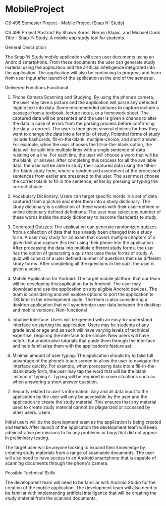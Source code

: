 # MobileProject
CS 496 Semester Project - Mobile Project (Snap N' Study)

CS 496 Project Abstract
By Shawn Korns, Nermin Klapic, and Michael Cook
Title - Snap ‘N Study, A mobile app study tool for students.

General Description

The Snap ‘N Study mobile application will scan user documents using an Android smartphone. From these documents the user can generate study material using the application and the artificial intelligence integrated into the application. The application will also be continuing to progress and learn from user input after launch of the application at the end of the semester.

Delivered Functions
Functional
1. Phone Camera Scanning and Studying: By using the phone’s camera, the user may take a picture and the application will parse any detected legible text into data. Some recommended pictures to capture include a passage from a textbook, lecture notes, or a homework sheet. The captured data will be presented and the user is given a chance to alter the data in case of errors from the parsing process before confirming the data is correct. The user is then given several choices for how they want to change the data into a form(s) of study. Potential forms of study include flashcards, fill-in-the-blank, multiple-choice, and short answer.
For example, when the user chooses the fill-in-the-blank option, the data will be split into multiple lines with a single sentence of data residing on a line. For each line, the user will choose a word that will be the blank, or answer. After completing this process for all the available data, the user will be able to study their captured data using the fill-in-the-blank study form, where a randomized assortment of the processed sentences from earlier are presented to the user. The user must choose the correct blank to fill in the sentence, either by pressing or typing the correct choice.
2. Vocabulary Dictionary: Users can target specific words in a set of data captured from a picture and enter them into a study dictionary. The study dictionary is a collection of these words with their user-defined or online dictionary defined definitions. The user may select any number of these words inside the study dictionary to become flashcards to study.
3. Generated Quizzes: The application can generate randomized quizzes from a collection of data that has already been changed into a study form. A user may study for an exam that covers multiple chapters of a given text and capture this text using their phone into the application. After processing the data into multiple different study forms, the user has the option of generating a quiz that uses these forms of study. A quiz will consist of a user defined number of questions that use different study forms. After completing all the questions in the quiz, the user is given a score.
 
4. Mobile Application for Android: The target mobile platform that our team will be developing this application for is Android. The user may download and use the application on any eligible Android devices. The team is considering and will explore options to port the application to iOS later in the development cycle. The team is also considering a desktop application that will synchronize user data between the desktop and mobile versions.
Non-functional 
1. Intuitive Interface: Users will be greeted with an easy-to-understand interface on starting the application. Users may be students of any grade level or age and as such will have varying levels of technical expertise, requiring the interface to be simple.  New users will have helpful but unobtrusive tutorials that guide them through the interface and help familiarize them with the application’s feature set.
2. Minimal amount of user typing: The application should try to take full advantage of the phone’s touch screen to allow the user to navigate the interface quickly. For example, when processing data into a fill-in-the-blank study form, the user may tap the word that will be the blank instead of typing it. Typing will be required in some situations such as when answering a short answer question.
3. Security related to user's information: Any and all data input to the application by the user will only be accessible by the user and the application to create the study material. This ensures that any material used to create study material cannot be plagiarized or accessed by other users.
Users

Initial users will be the development team as the application is being created and tested. After launch of the application the development team will keep administrative permissions to fix any problems or bugs that did not appear in preliminary testing.

The target user will be anyone looking to expand their knowledge by creating study materials from a range of scannable documents. The user will also need to have access to an Android smartphone that is capable of scanning documents through the phone's camera. 

Possible Technical Skills

The development team will need to be familiar with Android Studio for the creation of the mobile application. The development team will also need to be familiar with implementing artificial intelligence that will be creating the study material from the scanned documents.
